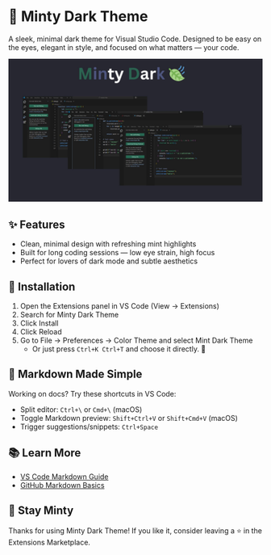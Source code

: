 # 🌿 Minty Dark Theme

A sleek, minimal dark theme for Visual Studio Code.
Designed to be easy on the eyes, elegant in style, and focused on what matters — your code.

![minty](https://github.com/shanukavinda/Minty/blob/master/images/simplemint.jpg?raw=true
)

## ✨ Features

- Clean, minimal design with refreshing mint highlights
- Built for long coding sessions — low eye strain, high focus
- Perfect for lovers of dark mode and subtle aesthetics

## 🚀 Installation

1. Open the Extensions panel in VS Code (View → Extensions)
2. Search for Minty Dark Theme
3. Click Install
4. Click Reload
5. Go to File → Preferences → Color Theme and select Mint Dark Theme
   - Or just press `Ctrl+K Ctrl+T` and choose it directly. 💚

## 📝 Markdown Made Simple

Working on docs? Try these shortcuts in VS Code:

- Split editor: `Ctrl+\` or `Cmd+\` (macOS)
- Toggle Markdown preview: `Shift+Ctrl+V` or `Shift+Cmd+V` (macOS)
- Trigger suggestions/snippets: `Ctrl+Space`

## 📚 Learn More

- [VS Code Markdown Guide](https://code.visualstudio.com/docs/languages/markdown)
- [GitHub Markdown Basics](https://docs.github.com/en/get-started/writing-on-github/getting-started-with-writing-and-formatting-on-github/basic-writing-and-formatting-syntax)

## 💚 Stay Minty

Thanks for using Minty Dark Theme!
If you like it, consider leaving a ⭐️ in the Extensions Marketplace.
